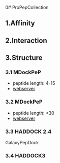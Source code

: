 0# ProPepCollection


## 1.Affinity



## 2.Interaction


## 3.Structure

### 3.1 MDockPeP
* peptide length: 4-15
* [webserver](https://zougrouptoolkit.missouri.edu/MDockPeP/)

### 3.2 MDockPeP
* peptide length: <30
* [webserver](https://galaxy.seoklab.org/cgi-bin/submit.cgi?type=PEPDOCK)

### 3.3 HADDOCK 2.4
GalaxyPepDock


### 3.4 HADDOCK3

